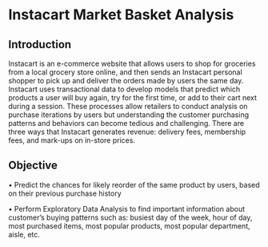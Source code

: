 # Instacart Market Basket Analysis

## Introduction
Instacart is an e-commerce website that allows users to shop for groceries from a local grocery
store online, and then sends an Instacart personal shopper to pick up and deliver the orders made
by users the same day. Instacart uses transactional data to develop models that predict which
products a user will buy again, try for the first time, or add to their cart next during a session.
These processes allow retailers to conduct analysis on purchase iterations by users but
understanding the customer purchasing patterns and behaviors can become tedious and
challenging. There are three ways that Instacart generates revenue: delivery fees, membership fees,
and mark-ups on in-store prices.

## Objective
• Predict the chances for likely reorder of the same product by users, based on their previous purchase history

• Perform Exploratory Data Analysis to find important information about customer’s buying patterns such as: busiest day of
  the week, hour of day, most purchased items, most popular products, most popular department, aisle, etc.
